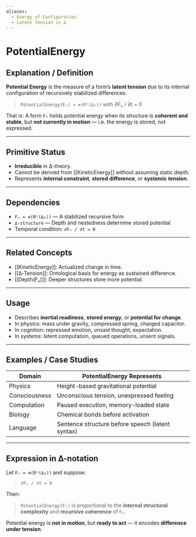 ```yaml
---
aliases:
  - Energy of Configuration
  - Latent Tension in ∆
---
```


# PotentialEnergy

## Explanation / Definition

**Potential Energy** is the measure of a form’s **latent tension** due to its internal configuration of recursively stabilized differences.

> `PotentialEnergy(Fₙ) ∝ ⊚(Rⁿ(∆₀))` with ∂Fₙ / ∂t = 0

That is:
A form `Fₙ` holds potential energy when its structure is **coherent and stable**, but **not currently in motion** — i.e. the energy is stored, not expressed.

---

## Primitive Status

- **Irreducible** in ∆-theory.
- Cannot be derived from [[KineticEnergy]] without assuming static depth.
- Represents **internal constraint**, **stored difference**, or **systemic tension**.

---

## Dependencies

- `Fₙ = ⊚(Rⁿ(∆₀))` — A stabilized recursive form
- `∆-structure` — Depth and nestedness determine stored potential
- Temporal condition: `∂Fₙ / ∂t = 0`

---

## Related Concepts

- [[KineticEnergy]]: Actualized change in time.
- [[∆‑Tension]]: Ontological basis for energy as sustained difference.
- [[Depth(Fₙ)]]: Deeper structures store more potential.

---

## Usage

- Describes **inertial readiness**, **stored energy**, or **potential for change**.
- In physics: mass under gravity, compressed spring, charged capacitor.
- In cognition: repressed emotion, unsaid thought, expectation.
- In systems: latent computation, queued operations, unsent signals.

---

## Examples / Case Studies

| Domain        | PotentialEnergy Represents                        |
| ------------- | -------------------------------------------------- |
| Physics       | Height-based gravitational potential              |
| Consciousness | Unconscious tension, unexpressed feeling          |
| Computation   | Paused execution, memory-loaded state             |
| Biology       | Chemical bonds before activation                  |
| Language      | Sentence structure before speech (latent syntax)  |

---

## Expression in ∆-notation

Let `Fₙ = ⊚(Rⁿ(∆₀))` and suppose:

> `∂Fₙ / ∂t = 0`

Then:

> `PotentialEnergy(Fₙ)` is proportional to the **internal structural complexity** and **recursive coherence** of `Fₙ`.

Potential energy is **not in motion**, but **ready to act** — it encodes **difference under tension**.